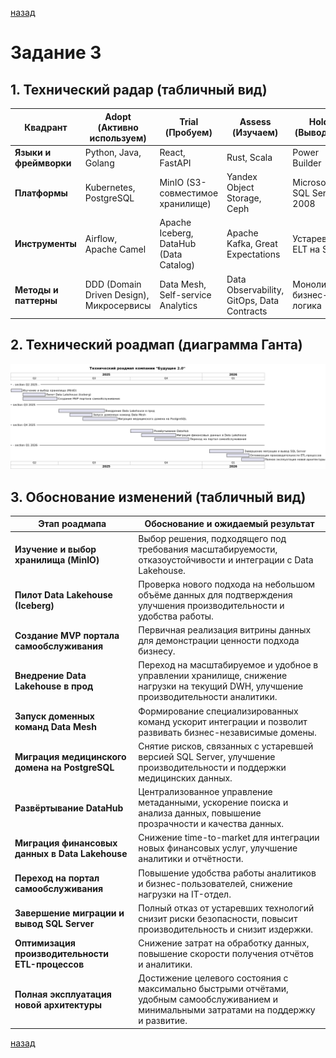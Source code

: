 [назад](../README.md)

# Задание 3

## **1. Технический радар (табличный вид)**

| Квадрант               | Adopt (Активно используем)               | Trial (Пробуем)                        | Assess (Изучаем)                           | Hold (Выводим)            |
|------------------------|------------------------------------------|----------------------------------------|--------------------------------------------|---------------------------|
| **Языки и фреймворки** | Python, Java, Golang                     | React, FastAPI                         | Rust, Scala                                | Power Builder             |
| **Платформы**          | Kubernetes, PostgreSQL                   | MinIO (S3-совместимое хранилище)       | Yandex Object Storage, Ceph                | Microsoft SQL Server 2008 |
| **Инструменты**        | Airflow, Apache Camel                    | Apache Iceberg, DataHub (Data Catalog) | Apache Kafka, Great Expectations           | Устаревший ELT на SQL     |
| **Методы и паттерны**  | DDD (Domain Driven Design), Микросервисы | Data Mesh, Self-service Analytics      | Data Observability, GitOps, Data Contracts | Монолитная бизнес-логика  |

## **2. Технический роадмап (диаграмма Ганта)**

![](gantt.png)

## **3. Обоснование изменений (табличный вид)**

| Этап роадмапа                                    | Обоснование и ожидаемый результат                                                                                                          |
|--------------------------------------------------|--------------------------------------------------------------------------------------------------------------------------------------------|
| **Изучение и выбор хранилища (MinIO)**           | Выбор решения, подходящего под требования масштабируемости, отказоустойчивости и интеграции с Data Lakehouse.                              |
| **Пилот Data Lakehouse (Iceberg)**               | Проверка нового подхода на небольшом объёме данных для подтверждения улучшения производительности и удобства работы.                       |
| **Создание MVP портала самообслуживания**        | Первичная реализация витрины данных для демонстрации ценности подхода бизнесу.                                                             |
| **Внедрение Data Lakehouse в прод**              | Переход на масштабируемое и удобное в управлении хранилище, снижение нагрузки на текущий DWH, улучшение производительности аналитики.      |
| **Запуск доменных команд Data Mesh**             | Формирование специализированных команд ускорит интеграции и позволит развивать бизнес-независимые домены.                                  |
| **Миграция медицинского домена на PostgreSQL**   | Снятие рисков, связанных с устаревшей версией SQL Server, улучшение производительности и поддержки медицинских данных.                     |
| **Развёртывание DataHub**                        | Централизованное управление метаданными, ускорение поиска и анализа данных, повышение прозрачности и качества данных.                      |
| **Миграция финансовых данных в Data Lakehouse**  | Снижение time-to-market для интеграции новых финансовых услуг, улучшение аналитики и отчётности.                                           |
| **Переход на портал самообслуживания**           | Повышение удобства работы аналитиков и бизнес-пользователей, снижение нагрузки на IT-отдел.                                                |
| **Завершение миграции и вывод SQL Server**       | Полный отказ от устаревших технологий снизит риски безопасности, повысит производительность и снизит издержки.                             |
| **Оптимизация производительности ETL-процессов** | Снижение затрат на обработку данных, повышение скорости получения отчётов и аналитики.                                                     |
| **Полная эксплуатация новой архитектуры**        | Достижение целевого состояния с максимально быстрыми отчётами, удобным самообслуживанием и минимальными затратами на поддержку и развитие. |

[назад](../README.md)